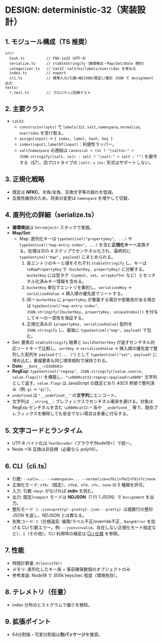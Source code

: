 # DESIGN: deterministic-32（実装設計）

## 1. モジュール構成（TS 推奨）
```
src/
  hash.ts          // FNV-1a32（UTF-8）
  serialize.ts     // stableStringify（循環検出・Map/Set/Date 規約）
  categorizer.ts   // Cat32：salt/ns/labels/overrides を束ねる
  index.ts         // export
  cli.ts           // 標準入力/引数→NDJSON(既定)/整形 JSON で Assignment 出力
tests/
  *.test.ts        // プロパティ/回帰テスト
```

## 2. 主要クラス
- `Cat32`:
  - `constructor(opts)` で `labels(32)`, `salt`, `namespace`, `normalize`, `overrides` を受け取る。
  - `assign(input)` → `{ index, label, hash, key }`
  - `index(input)`, `labelOf(input)`：利便性ラッパー。
  - `salt`/`namespace` の連結は `canonical + (ns ? "|saltns:" + JSON.stringify([salt, ns]) : salt ? "|salt:" + salt : "")` を厳守する（§7）。旧プロトタイプの `|salt:` + `|ns:` 形式はサポートしない。

## 3. 正規化戦略
- 既定は **NFKC**。半角/全角、互換文字等の揺れを低減。
- 互換性維持のため、将来の変更は `namespace` を増やして切替。

## 4. 直列化の詳細（serialize.ts）
- **循環検出**は `Set<object>` スタックで実施。
- **Map/Set**:
  - Map: 直列化キーは `typeSentinel("propertykey", ...)` や `typeSentinel("map-entry-index", ...)` を含む**正規化キー**へ変換する。処理は次の 4 ステップでセンチネル化され、最終的に `typeSentinel("map", payload)` にまとめられる。
    1. 各エントリのキーと値をそれぞれ `stableStringify` し、キーは `toMapPropertyKey` で `(bucketKey, propertyKey)` に分解する。`bucketKey` には型タグ（`symbol`、`set`、`arraybuffer` など）とセンチネル化済みキー情報を含める。
    2. `bucketKey` 単位でエントリを集約し、`serializedKey` → `serializedValue` → 挿入順の優先度でソートする。
    3. 同一 `bucketKey` に `propertyKey` が重複する場合や型衝突がある場合は `typeSentinel("map-entry-index", JSON.stringify([bucketKey, propertyKey, uniqueIndex]))` を付与してキーの一意性を保証する。
    4. 正規化済みの `[propertyKey, serializedValue]` 配列を `JSON.stringify` し、最後に `typeSentinel("map", payload)` で包む。
- Set: 要素の `stableStringify` 結果と `buildSetSortKey` が返すセンチネル対応ソートキーで比較し、`sortKey` → `serializedValue` → 挿入順の優先度で整列した配列を `payload` (`"[... ]"`) として `typeSentinel("set", payload)` に埋め込む。重複要素も同じ順序規則で保持される。
- **Date**: `__date__:<ISO8601>`
- **RegExp**: `typeSentinel("regexp", JSON.stringify([value.source, value.flags]))` を構築し、`"\u0000cat32:regexp:<payload>\u0000"` 文字列として返す。`value.flags` は JavaScript の既定どおり ASCII 昇順で整列済み（例: `gi` → `"gi"`）。
- `undefined` は `"__undefined__"` の**文字列**にエンコード。
- 文字列は `__string__:` プレフィックスでセンチネル衝突を避ける。対象は RegExp センチネルを含む `\u0000cat32:*` 系や `__undefined__` 等で、既存プレフィックスを解除しても安全でない場合は多重に付与する。

## 5. 文字コードとランタイム
- UTF‑8 バイト化は `TextEncoder`（ブラウザ/Node18+）で統一。
- Node <18 互換は非目標（必要なら polyfill）。

## 6. CLI（cli.ts）
- 引数: `--salt=... --namespace=... --normalize=nfkc|nfkd|nfd|nfc|none`
- 正規化モード: `nfkc`（既定）、`nfkd`、`nfd`、`nfc`、`none` の 5 種類を許可。
- 入力: 引数 `<key>` がなければ **stdin** を読む。
- 出力: 既定/`compact` モードは **NDJSON**（1 行 1 JSON）で `Assignment` を出力。
- 整形モード（`--json=pretty`/`--pretty`/`--json --pretty`）は複数行の整形 JSON を返し、NDJSON とは異なる。
- 失敗コード: `2`（仕様違反: 循環/ラベル不正/override不正、`RangeError` を投げる CLI 引数エラー。例: `--json=invalid`、存在しない正規化モード指定など）、`1`（その他）。CLI 利用時の補足は [CLI 仕様](./CLI.md) を参照。

## 7. 性能
- 時間計算量: `O(len(utf8))`
- メモリ: 直列化したキー長 + 事前確保数個のオブジェクトのみ
- 参考実装: Node18 で 300k keys/sec 程度（環境依存）。

## 8. テレメトリ（任意）
- index 分布のヒストグラムで偏りを検知。

## 9. 拡張ポイント
- 64分割版・可変分割版は**別パッケージ**を推奨。
